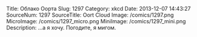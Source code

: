Title: Облако Оорта 
Slug: 1297 
Category: xkcd 
Date: 2013-12-07 14:43:27 
SourceNum: 1297 
SourceTitle: Oort Cloud 
Image: /comics/1297.png 
MicroImage: /comics/1297_micro.png 
MiniImage: /comics/1297_mini.png 
Description: …а я хочу. Погодите, я мигом. 

